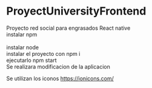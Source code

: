 # ProyectUniversityFrontend
Proyecto red social para engrasados React native 
<br>
instalar npm 
<br>
<br>
instalar node 
<br>
instalar el proyecto con npm i
<br>
ejecutarlo npm start
<br>
Se realizara modificacion de la aplicacion


Se utilizan los iconos
https://ionicons.com/
